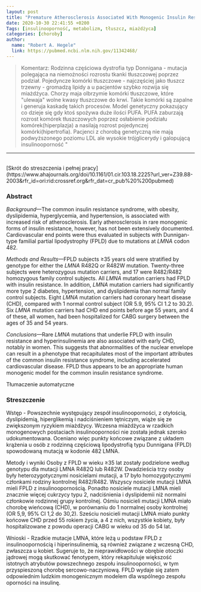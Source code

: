 ```yaml
---
layout: post
title: "Premature Atherosclerosis Associated With Monogenic Insulin Resistance"
date: 2020-10-30 22:41:55 +0200
Tags: [insulinooporność, metabolizm, tłuszcz, miażdżyca]
categories: [choroby]
author: 
  name: "Robert A. Hegele"
  link: https://pubmed.ncbi.nlm.nih.gov/11342468/
---
```

>Komentarz: 
>Rodzinna częściowa dystrofia typ Donnigana - mutacja polegająca na niemożności rozrostu tkanki tłuszczowej poprzez podział. Pojedyncze komórki tłuszczowe - najczęściej jako tłuszcz trzewny - gromadzą lipidy a u pacjentów szybko rozwija się miażdżyca.
>Chorzy maja olbrzymie komórki tłuszczowe, które "ulewaja" wolne kwasy tłuszczowe do krwi. Takie komórki są zapalne i generuja kaskadę takich procesów.
>Model genetyczny pokazujący co dzieje się gdy ktoś spożywa duże ilości PUFA. 
>PUFA zaburzają rozrost komórek tłuszczowych poprzez osłabienie podziału komórek(hiperplazja) a nasilają rozrost pojedynczej komórki(hipertrofia).
>Pacjenci z chorobą genetyczną nie mają podwyższonego poziomu LDL ale wysokie trójglicerydy i galopującą insulinooporność "
>

<hr>
<br>
[Skrót do streszczenia i pełnej pracy](https://www.ahajournals.org/doi/10.1161/01.cir.103.18.2225?url_ver=Z39.88-2003&rfr_id=ori:rid:crossref.org&rfr_dat=cr_pub%20%200pubmed)

### Abstract
_Background_—The common insulin resistance syndrome, with obesity, dyslipidemia, hyperglycemia, and hypertension, is associated with increased risk of atherosclerosis. Early atherosclerosis in rare monogenic forms of insulin resistance, however, has not been extensively documented. Cardiovascular end points were thus evaluated in subjects with Dunnigan-type familial partial lipodystrophy (FPLD) due to mutations at _LMNA_ codon 482.

_Methods and Results_—FPLD subjects ≥35 years old were stratified by genotype for either the _LMNA_ R482Q or R482W mutation. Twenty-three subjects were heterozygous mutation carriers, and 17 were R482/R482 homozygous family control subjects. All _LMNA_ mutation carriers had FPLD with insulin resistance. In addition, _LMNA_ mutation carriers had significantly more type 2 diabetes, hypertension, and dyslipidemia than normal family control subjects. Eight _LMNA_ mutation carriers had coronary heart disease (CHD), compared with 1 normal control subject (OR 5.9, 95% CI 1.2 to 30.2). Six _LMNA_ mutation carriers had CHD end points before age 55 years, and 4 of these, all women, had been hospitalized for CABG surgery between the ages of 35 and 54 years.

_Conclusions_—Rare _LMNA_ mutations that underlie FPLD with insulin resistance and hyperinsulinemia are also associated with early CHD, notably in women. This suggests that abnormalities of the nuclear envelope can result in a phenotype that recapitulates most of the important attributes of the common insulin resistance syndrome, including accelerated cardiovascular disease. FPLD thus appears to be an appropriate human monogenic model for the common insulin resistance syndrome.

Tłumaczenie automatyczne

### Streszczenie
Wstęp - Powszechnie występujący zespół insulinooporności, z otyłością, dyslipidemią, hiperglikemią i nadciśnieniem tętniczym, wiąże się ze zwiększonym ryzykiem miażdżycy. Wczesna miażdżyca w rzadkich monogenowych postaciach insulinooporności nie została jednak szeroko udokumentowana. Oceniano więc punkty końcowe związane z układem krążenia u osób z rodzinną częściową lipodystrofią typu Dunnigana (FPLD) spowodowaną mutacją w kodonie 482 LMNA.

Metody i wyniki Osoby z FPLD w wieku ≥35 lat zostały podzielone według genotypu dla mutacji LMNA R482Q lub R482W. Dwadzieścia trzy osoby były heterozygotycznymi nosicielami mutacji, a 17 było homozygotycznymi członkami rodziny kontrolnej R482/R482. Wszyscy nosiciele mutacji LMNA mieli FPLD z insulinoopornością. Ponadto nosiciele mutacji LMNA mieli znacznie więcej cukrzycy typu 2, nadciśnienia i dyslipidemii niż normalni członkowie rodzinnej grupy kontrolnej. Ośmiu nosicieli mutacji LMNA miało chorobę wieńcową (CHD), w porównaniu do 1 normalnej osoby kontrolnej (OR 5,9, 95% CI 1,2 do 30,2). Sześciu nosicieli mutacji LMNA miało punkty końcowe CHD przed 55 rokiem życia, a 4 z nich, wszystkie kobiety, były hospitalizowane z powodu operacji CABG w wieku od 35 do 54 lat.

Wnioski - Rzadkie mutacje LMNA, które leżą u podstaw FPLD z insulinoopornością i hiperinsulinemią, są również związane z wczesną CHD, zwłaszcza u kobiet. Sugeruje to, że nieprawidłowości w obrębie otoczki jądrowej mogą skutkować fenotypem, który rekapituluje większość istotnych atrybutów powszechnego zespołu insulinooporności, w tym przyspieszoną chorobę sercowo-naczyniową. FPLD wydaje się zatem odpowiednim ludzkim monogenicznym modelem dla wspólnego zespołu oporności na insulinę.
